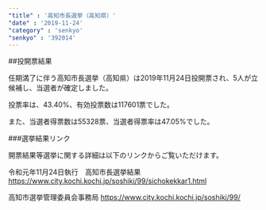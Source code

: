 ```yaml
---
"title" : '高知市長選挙（高知県）'
"date" : '2019-11-24'
"category" : 'senkyo'
"senkyo" : '392014'
---
```


##投開票結果

任期満了に伴う高知市長選挙（高知県）は2019年11月24日投開票され、5人が立候補し、当選者が確定しました。

投票率は、43.40%、有効投票数は117601票でした。

また、当選者得票数は55328票、当選者得票率は47.05%でした。


###選挙結果リンク

開票結果等選挙に関する詳細は以下のリンクからご覧いただけます。


令和元年11月24日執行　高知市長選挙結果
https://www.city.kochi.kochi.jp/soshiki/99/sichokekkar1.html 


高知市選挙管理委員会事務局
https://www.city.kochi.kochi.jp/soshiki/99/ 

